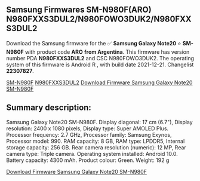 <h2>Samsung Firmwares SM-N980F(ARO) N980FXXS3DUL2/N980FOWO3DUK2/N980FXXS3DUL2</h2>
Download the Samsung firmware for the ✅ <strong>Samsung Galaxy Note20 </strong> ⭐ <strong>SM-N980F</strong> with product code <strong>ARO</strong> <strong> from Argentina</strong>. This firmware has version number PDA <strong>N980FXXS3DUL2</strong> and CSC N980FOWO3DUK2. The operating system of this firmware is Android R , with build date 2021-12-21. Changelist <strong>22307827</strong>.

[SM-N980F](https://samfirm.shop/samsung/model/SM-N980F)
[N980FXXS3DUL2](https://samfirm.shop/samsung/pda/N980FXXS3DUL2)
[Download Firmware Samsung Galaxy Note20 SM-N980F](https://samfirm.shop/samsung/firmware/483994)
<h2>Summary description:</h2>
<p>Samsung Galaxy Note20 SM-N980F. Display diagonal: 17 cm (6.7"), Display resolution: 2400 x 1080 pixels, Display type: Super AMOLED Plus. Processor frequency: 2.7 GHz, Processor family: Samsung Exynos, Processor model: 990. RAM capacity: 8 GB, RAM type: LPDDR5, Internal storage capacity: 256 GB. Rear camera resolution (numeric): 12 MP, Rear camera type: Triple camera. Operating system installed: Android 10.0. Battery capacity: 4300 mAh. Product colour: Green. Weight: 192 g</p>


[Download Firmware Samsung Galaxy Note20 SM-N980F](https://samfirm.shop/samsung/firmware/483994)
